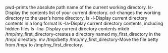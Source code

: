 pwd-prints the absolute path name of the current working directory.
ls-Display the contents list of your current directory.
cd-changes the working directory to the user’s home directory.
ls -l-Display current directory contents in a long format
ls -la-Display current directory contents, including hidden files
ls -lna-Display current directory contents
mkdir /tmp/my_first_directory-creates a directory named my_first_directory in the /tmp/ directory.
mv /tmp/betty /tmp/my_first_directory-Move the file betty from /tmp/ to /tmp/my_first_directory.
